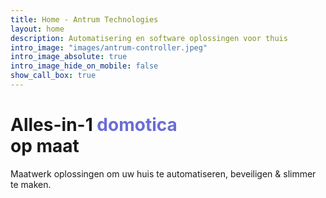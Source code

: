 ```yaml
---
title: Home - Antrum Technologies
layout: home
description: Automatisering en software oplossingen voor thuis
intro_image: "images/antrum-controller.jpeg"
intro_image_absolute: true
intro_image_hide_on_mobile: false
show_call_box: true
---
```


# Alles-in-1 <span style="color:#6B6DD6">domotica</span><br>op maat

Maatwerk oplossingen om uw huis te automatiseren, beveiligen & slimmer te maken.